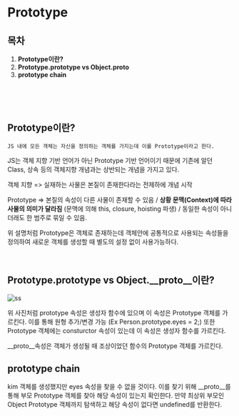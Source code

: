 Prototype
===

## 목차

1. <b>Prototype이란?</b>
2. <b>Prototype.prototype vs Object.__proto__</b>
3. <b>prototype chain</b>

<br><br><br>

## Prototype이란?

    JS 내에 모든 객체는 자신을 정의하는 객체를 가지는데 이를 Prototype이라고 한다.

JS는 객체 지향 기반 언어가 아닌 Prototype 기반 언어이기 때문에 기존에 알던 Class, 상속 등의 객체지향 개념과는 상반되는 개념을 가지고 있다.

객체 지향 => 실재하는 사물은 본질이 존재한다라는 전제하에 개념 시작 

Prototype => 본질의 속성이 다른 사물이 존재할 수 있음 / **상황 문맥(Context)에 따라 사물의 의미가 달라짐** (문맥에 의해 this, closure, hoisting 파생) / 동일한 속성이 아니더래도 한 범주로 묶일 수 있음.

위 설명처럼 Prototype은 객체로 존재하는데 객체안에 공통적으로 사용되는 속성들을 정의하여 새로운 객체를 생성할 때 별도의 설정 없이 사용가능하다.

<br>

## Prototype.prototype vs Object.__proto__이란?

![ss](https://miro.medium.com/max/700/1*jMTxqTYDZGhykJQoimmb0A.png)

위 사진처럼 prototype 속성은 생성자 함수에 있으며 이 속성은 Prototype 객체를 가르킨다. 이를 통해 원형 추가/변경 가능 (Ex Person.prototype.eyes = 2;)
또한 Prototype 객체에는 consturctor 속성이 있는데 이 속성은 생성자 함수를 가르킨다.

__proto__속성은 객체가 생성될 때 조상이었던 함수의 Prototype 객체를 가르킨다.

## prototype chain

kim 객체를 생성했지만 eyes 속성을 찾을 수 없을 것이다. 이를 찾기 위해 __proto__를 통해 부모 Prototype 객체를 찾아 해당 속성이 있는지 확인한다.
만약 최상위 부모인 Object Prototype 객체까지 탐색하고 해당 속성이 없다면 undefined를 반환한다.